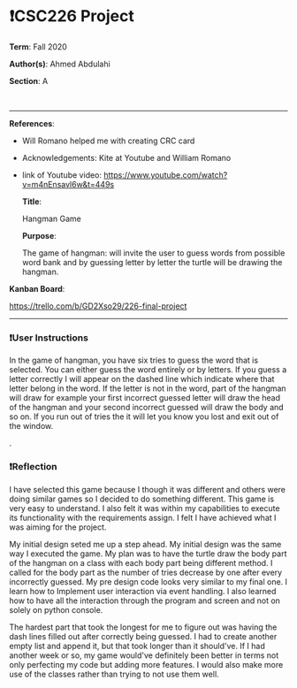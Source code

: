 # ❗CSC226 Project

**Term**: Fall 2020

️**Author(s)**: Ahmed Abdulahi

️**Section**: A

️

---

 **References**: 

 
 - Will Romano helped me with creating CRC card
 - Acknowledgements: Kite at Youtube and William Romano
 - link of Youtube video: https://www.youtube.com/watch?v=m4nEnsavl6w&t=449s


   **Title**: 
   
   
   Hangman Game
    
    
   **Purpose**:
    
    
   The game of hangman: will invite the user to guess words from possible word bank and by guessing letter by letter the 
    turtle will be drawing the hangman. 
    
    
️**Kanban Board**: 


   https://trello.com/b/GD2Xso29/226-final-project
  
  
---


### ❗User Instructions

In the game of hangman, you have six tries to guess the word that is selected. You can either guess the word entirely or by letters.
If you guess a letter correctly I will appear on the dashed line which indicate where that letter belong in the word. If the letter is not
in the word, part of the hangman will draw for example your first incorrect guessed letter will draw the head of the hangman and your second 
incorrect guessed will draw the body and so on. If you run out of tries the it will let you know you lost and exit out of the window.

.
### ❗Reflection


I have selected this game because I though it was different and others were doing similar games so I decided to do something different.
This game is very easy to understand. I also felt it was within my capabilities to execute its functionality with the requirements assign. I felt I have achieved what I was aiming for the project. 


My initial design seted me up a step ahead. My initial design was the same way I executed the game. My plan was to have the turtle draw the body part of the hangman
on a class with each body part being different method. I called for the body part as the number of tries decrease by one after every incorrectly 
guessed. My pre design code looks very similar to my final one. I learn how to Implement user interaction via event handling.
I also learned how to have all the interaction through the program and screen and not on solely on python console.


The hardest part that took the longest for me to figure out was having the dash lines filled out after correctly being guessed.
I had to create another empty list and append it, but that took longer than it should've. If I had another week or so, my game would've definitely
been better in terms not only perfecting my code but adding more features. I would also make more use of the classes rather than trying to not use them well.

